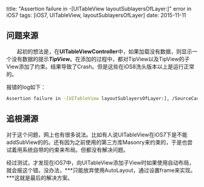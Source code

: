 title: "Assertion failure in -[UITableView layoutSublayersOfLayer:]" error in iOS7
tags: [iOS7, UITableView, layoutSublayersOfLayer]
date: 2015-11-11

## 问题来源

　　起初的想法是，在**UITableViewController**中，如果加载没有数据，则显示一个没有数据的提示***TipView***。在添加的过程中，都对TipView以及TipView的子View添加了约束。结果导致了Crash。但是这些在iOS8洗头版本以上是运行正常的。

报错的log如下：

```bash
Assertion failure in -[UITableView layoutSublayersOfLayer:], /SourceCache/UIKit_Sim/UIKit-2935.137/UIView.m:8794　	

```

## 追根溯源

对于这个问题，网上也有很多说法。比如有人说UITableView在iOS7下是不能addSubView的的。还有因为之前使用的第三方库Masonry来约束的，于是也尝试着用系统自带的约束来布局。但都没有解决问题。

经过测试，才发现在iOS7中，向UITableView添加子View时如果使用自动布局，就会报这个错。没办法，***只能放弃使用AutoLayout，通过设置frame来实现。***这就是最后的解决方案。




